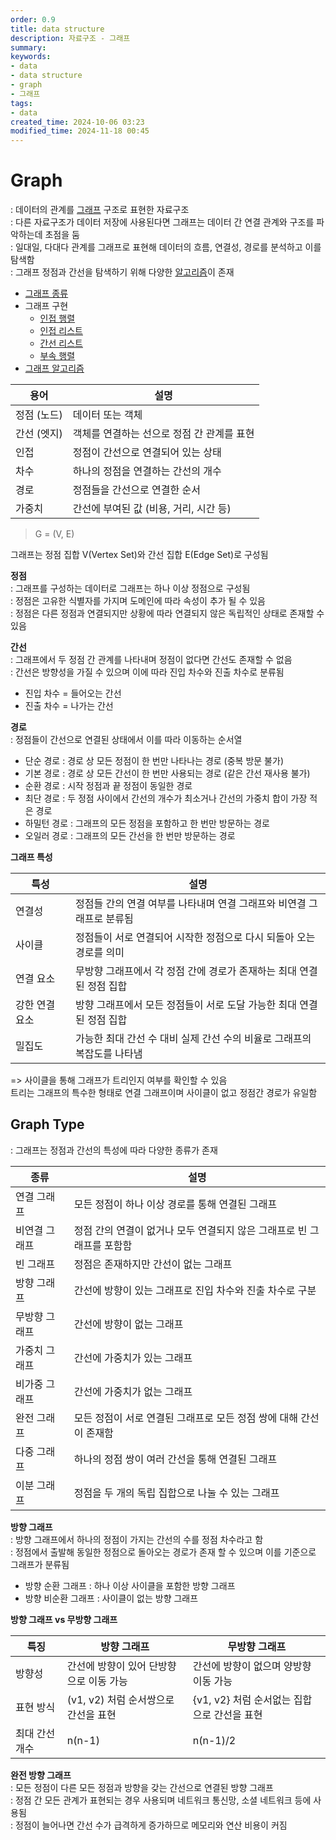 ```yaml
---
order: 0.9
title: data structure
description: 자료구조 - 그래프
summary:
keywords:
- data
- data structure
- graph
- 그래프
tags:
- data
created_time: 2024-10-06 03:23
modified_time: 2024-11-18 00:45
---
```


# Graph
: 데이터의 관계를 [그래프](../../mathematics/discrete-mathematics/graph.md) 구조로 표현한 자료구조  
: 다른 자료구조가 데이터 저장에 사용된다면 그래프는 데이터 간 연결 관계와 구조를 파악하는데 초점을 둠  
: 일대일, 다대다 관계를 그래프로 표현해 데이터의 흐름, 연결성, 경로를 분석하고 이를 탐색함  
: 그래프 정점과 간선을 탐색하기 위해 다양한 [알고리즘](../../program/algorithm/graph-algorithm.md)이 존재

- [그래프 종류](#graph-type)
- 그래프 구현
  - [인접 행렬](#adjacency-matrix)
  - [인접 리스트](#adjacency-list)
  - [간선 리스트](#edge-list)
  - [부속 행렬](#incidence-matrix)
- [그래프 알고리즘](../../program/algorithm/graph-algorithm.md)


용어 | 설명
---|---
정점 (노드) | 데이터 또는 객체
간선 (엣지) | 객체를 연결하는 선으로 정점 간 관계를 표현
인접 | 정점이 간선으로 연결되어 있는 상태
차수 | 하나의 정점을 연결하는 간선의 개수
경로 | 정점들을 간선으로 연결한 순서
가중치 | 간선에 부여된 값 (비용, 거리, 시간 등)


> G = (V, E)

그래프는 정점 집합 V(Vertex Set)와 간선 집합 E(Edge Set)로 구성됨


**정점**  
: 그래프를 구성하는 데이터로 그래프는 하나 이상 정점으로 구성됨  
: 정점은 고유한 식별자를 가지며 도메인에 따라 속성이 추가 될 수 있음  
: 정점은 다른 정점과 연결되지만 상황에 따라 연결되지 않은 독립적인 상태로 존재할 수 있음  

**간선**  
: 그래프에서 두 정점 간 관계를 나타내며 정점이 없다면 간선도 존재할 수 없음  
: 간선은 방향성을 가질 수 있으며 이에 따라 진입 차수와 진출 차수로 분류됨  

- 진입 차수 = 들어오는 간선
- 진출 차수 = 나가는 간선

**경로**  
: 정점들이 간선으로 연결된 상태에서 이를 따라 이동하는 순서열

- 단순 경로 : 경로 상 모든 정점이 한 번만 나타나는 경로 (중복 방문 불가)
- 기본 경로 : 경로 상 모든 간선이 한 번만 사용되는 경로 (같은 간선 재사용 불가)
- 순환 경로 : 시작 정점과 끝 정점이 동일한 경로
- 최단 경로 : 두 정점 사이에서 간선의 개수가 최소거나 간선의 가중치 합이 가장 적은 경로
- 하밀턴 경로 : 그래프의 모든 정점을 포함하고 한 번만 방문하는 경로
- 오일러 경로 : 그래프의 모든 간선을 한 번만 방문하는 경로 


**그래프 특성**

특성 | 설명
---|---
연결성 | 정점들 간의 연결 여부를 나타내며 연결 그래프와 비연결 그래프로 분류됨
사이클 | 정점들이 서로 연결되어 시작한 정점으로 다시 되돌아 오는 경로를 의미
연결 요소 | 무방향 그래프에서 각 정점 간에 경로가 존재하는 최대 연결된 정점 집합 
강한 연결 요소 | 방향 그래프에서 모든 정점들이 서로 도달 가능한 최대 연결된 정점 집합 
밀집도 | 가능한 최대 간선 수 대비 실제 간선 수의 비율로 그래프의 복잡도를 나타냄

=> 사이클을 통해 그래프가 트리인지 여부를 확인할 수 있음  
트리는 그래프의 특수한 형태로 연결 그래프이며 사이클이 없고 정점간 경로가 유일함  



## Graph Type
: 그래프는 정점과 간선의 특성에 따라 다양한 종류가 존재

종류 | 설명
---|---
연결 그래프 | 모든 정점이 하나 이상 경로를 통해 연결된 그래프
비연결 그래프 | 정점 간의 연결이 없거나 모두 연결되지 않은 그래프로 빈 그래프를 포함함
빈 그래프 | 정점은 존재하지만 간선이 없는 그래프
방향 그래프 | 간선에 방향이 있는 그래프로 진입 차수와 진출 차수로 구분
무방향 그래프 | 간선에 방향이 없는 그래프 
가중치 그래프 | 간선에 가중치가 있는 그래프
비가중 그래프 | 간선에 가중치가 없는 그래프
완전 그래프 | 모든 정점이 서로 연결된 그래프로 모든 정점 쌍에 대해 간선이 존재함
다중 그래프 | 하나의 정점 쌍이 여러 간선을 통해 연결된 그래프
이분 그래프 | 정점을 두 개의 독립 집합으로 나눌 수 있는 그래프


**방향 그래프**  
: 방향 그래프에서 하나의 정점이 가지는 간선의 수를 정점 차수라고 함  
: 정점에서 출발해 동일한 정점으로 돌아오는 경로가 존재 할 수 있으며 이를 기준으로 그래프가 분류됨  

- 방향 순환 그래프 : 하나 이상 사이클을 포함한 방향 그래프
- 방향 비순환 그래프 : 사이클이 없는 방향 그래프


**방향 그래프 vs 무방향 그래프**  

특징 | 방향 그래프 | 무방향 그래프
---|---|---
방향성 | 간선에 방향이 있어 단방향으로 이동 가능 | 간선에 방향이 없으며 양방향 이동 가능
표현 방식 | (v1, v2) 처럼 순서쌍으로 간선을 표현 | {v1, v2} 처럼 순서없는 집합으로 간선을 표현
최대 간선 개수 | n(n-1) | n(n-1)/2


**완전 방향 그래프**  
: 모든 정점이 다른 모든 정점과 방향을 갖는 간선으로 연결된 방향 그래프  
: 정점 간 모든 관계가 표현되는 경우 사용되며 네트워크 통신망, 소셜 네트워크 등에 사용됨  
: 정점이 늘어나면 간선 수가 급격하게 증가하므로 메모리와 연산 비용이 커짐  

